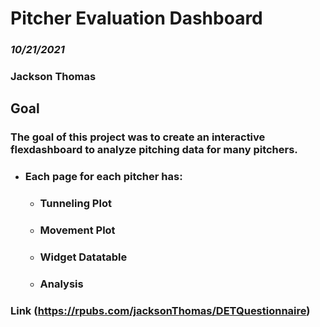 # Pitcher Evaluation Dashboard
### *10/21/2021*

### **Jackson Thomas**


## Goal
### The goal of this project was to create an interactive flexdashboard to analyze pitching data for many pitchers. 
  * ### Each page for each pitcher has:
     * ### Tunneling Plot
     * ### Movement Plot
     * ### Widget Datatable 
     * ### Analysis
     
### Link (https://rpubs.com/jacksonThomas/DETQuestionnaire)
